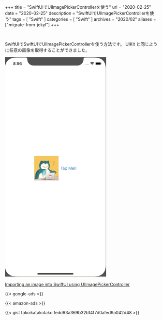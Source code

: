 +++
title =  "SwiftUIでUIImagePickerControllerを使う"
url = "2020-02-25"
date = "2020-02-25"
description = "SwiftUIでUIImagePickerControllerを使う"
tags = [
    "Swift"
]
categories = [
    "Swift"
]
archives = "2020/02"
aliases = ["migrate-from-jekyl"]
+++

<br>

SwiftUIでSwiftUIでUIImagePickerControllerを使う方法です。
UIKit と同じように任意の画像を取得することができました。

![ImagePicker](1.gif)

[Importing an image into SwiftUI using UIImagePickerController](https://www.hackingwithswift.com/books/ios-swiftui/importing-an-image-into-swiftui-using-uiimagepickercontroller)

<!-- Google Ads -->
{{< google-ads >}}

<!-- Amazon Ads -->
{{< amazon-ads >}}

{{< gist takoikatakotako fedd63a369b32b14f7d0afed9a042d48 >}}
